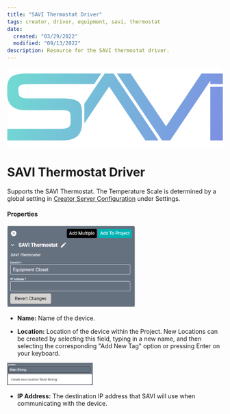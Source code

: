 ```yaml
---
title: "SAVI Thermostat Driver"
tags: creator, driver, equipment, savi, thermostat
date:
  created: "03/29/2022"
  modified: "09/13/2022"
description: Resource for the SAVI thermostat driver.
---
```


<div style="text-align: center">

<a href="../../../../Assets/Knowledge-Base/Creator/Drivers/Logos/savi-04-blue.png">
  <img src="../../../../Assets/Knowledge-Base/Creator/Drivers/Logos/savi-04-blue.png" alt="SAVI Logo" width="700" height="">
</a>
</div>

# SAVI Thermostat Driver
Supports the SAVI Thermostat. The Temperature Scale is determined by a global setting in [Creator Server Configuration](/Knowledge-Base/Creator/creator-server-configuration.md) under Settings.

#### Properties
<a href="../../../../Assets/Knowledge-Base/Creator/Drivers/savi-thermostat.png">
  <img src="../../../../Assets/Knowledge-Base/Creator/Drivers/savi-thermostat.png" alt="SAVI Thermostat" width="300" height="">
</a>

* **Name:** Name of the device.

* **Location:** Location of the device within the Project. New Locations can be created by selecting this field, typing in a new name, and then selecting the corresponding "Add New Tag" option or pressing Enter on your keyboard.
<img src="../../../../Assets/Knowledge-Base/Creator/Drivers/locations-add.png" alt="Adding Main Dining Tag to Location" width="200" height="">

* **IP Address:** The destination IP address that SAVI will use when communicating with the device.
